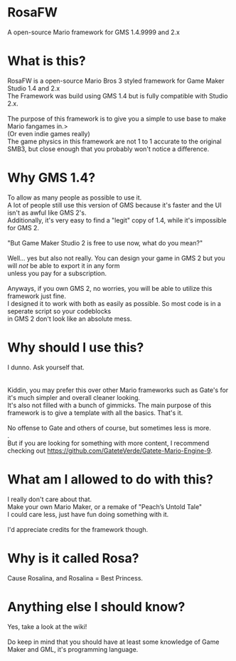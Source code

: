 # RosaFW
A open-source Mario framework for GMS 1.4.9999 and 2.x

# What is this?
RosaFW is a open-source Mario Bros 3 styled framework for Game Maker Studio 1.4 and 2.x<br />
The Framework was build using GMS 1.4 but is fully compatible with Studio 2.x.<br /><br />
The purpose of this framework is to give you a simple to use base to make Mario fangames in.><br />(Or even indie games really)<br />
The game physics in this framework are not 1 to 1 accurate to the original SMB3, but close enough that you probably won't notice a difference.

# Why GMS 1.4?
To allow as many people as possible to use it.<br />
A lot of people still use this version of GMS because it's faster and the UI isn't as awful like GMS 2's.<br />
Additionally, it's very easy to find a "legit" copy of 1.4, while it's impossible for GMS 2.<br /><br />
"But Game Maker Studio 2 is free to use now, what do you mean?"<br /><br />
Well... yes but also not really. You can design your game in GMS 2 but you will *not* be able to export it in any form<br />
unless you pay for a subscription.<br /><br />
Anyways, if you own GMS 2, no worries, you will be able to utilize this framework just fine.<br />
I designed it to work with both as easily as possible. So most code is in a seperate script so your codeblocks<br />
in GMS 2 don't look like an absolute mess.

# Why should I use this?
I dunno. Ask yourself that.<br /><br /><br /> 
Kiddin, you may prefer this over other Mario frameworks such as Gate's for it's much simpler and overall cleaner looking.<br />
It's also not filled with a bunch of gimmicks. The main purpose of this framework is to give a template with all the basics. That's it.<br /><br />
No offense to Gate and others of course, but sometimes less is more.<br />.<br />
But if you are looking for something with more content, I recommend checking out https://github.com/GateteVerde/Gatete-Mario-Engine-9.

# What am I allowed to do with this?
I really don't care about that.<br /> Make your own Mario Maker, or a remake of "Peach’s Untold Tale"<br />
I could care less, just have fun doing something with it.<br /><br />
I'd appreciate credits for the framework though.

# Why is it called Rosa?
Cause Rosalina, and Rosalina = Best Princess.

# Anything else I should know?
Yes, take a look at the wiki!<br /><br />
Do keep in mind that you should have at least some knowledge of Game Maker and GML, it's programming language.<br />
